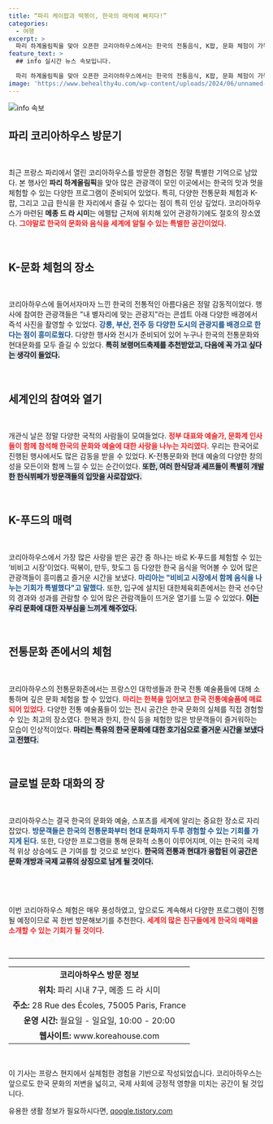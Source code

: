 ```yaml
---
title: “파리 케이팝과 떡볶이, 한국의 매력에 빠지다!”
categories:
  - 여행
excerpt: >
  파리 하계올림픽을 맞아 오픈한 코리아하우스에서는 한국의 전통음식, K팝, 문화 체험이 가득하다. 다양한 프로그램과 흥미로운 체험으로 글로벌 즐거움이 넘치는 이곳에서, 한국의 매력을 직접 느껴보세요!
feature_text: >
  ## info 실시간 뉴스 속보입니다.

  파리 하계올림픽을 맞아 오픈한 코리아하우스에서는 한국의 전통음식, K팝, 문화 체험이 가득하다. 다양한 프로그램과 흥미로운 체험으로 글로벌 즐거움이 넘치는 이곳에서, 한국의 매력을 직접 느껴보세요!
image: 'https://www.behealthy4u.com/wp-content/uploads/2024/06/unnamed-file.png'
---
```


<p><img src="https://www.behealthy4u.com/wp-content/uploads/2024/06/unnamed-file.png" alt="info 속보" /></p>

<h2 data-ke-size="size26">파리 코리아하우스 방문기</h2>

<p data-ke-size="size16">&nbsp;</p>

<p>최근 프랑스 파리에서 열린 코리아하우스를 방문한 경험은 정말 특별한 기억으로 남았다. 본 행사인 <strong>파리 하계올림픽</strong>을 맞아 많은 관광객이 모인 이곳에서는 한국의 맛과 멋을 체험할 수 있는 다양한 프로그램이 준비되어 있었다. 특히, 다양한 전통문화 체험과 K-팝, 그리고 고급 한식을 한 자리에서 즐길 수 있다는 점이 특히 인상 깊었다. 코리아하우스가 마련된 <strong>메종 드 라 시미</strong>는 에펠탑 근처에 위치해 있어 관광하기에도 절호의 장소였다. <b><span style="color: #ee2323;">그야말로 한국의 문화와 음식을 세계에 알릴 수 있는 특별한 공간이었다.</span></b></p>

<p data-ke-size="size16">&nbsp;</p>

<h2 data-ke-size="size26">K-문화 체험의 장소</h2>

<p data-ke-size="size16">&nbsp;</p>

<p>코리아하우스에 들어서자마자 느낀 한국의 전통적인 아름다움은 정말 감동적이었다. 행사에 참여한 관광객들은 "내 별자리에 맞는 관광지"라는 콘셉트 아래 다양한 배경에서 즉석 사진을 촬영할 수 있었다. <b><span style="color: #1a5490;">강릉, 부산, 전주 등 다양한 도시의 관광지를 배경으로 한다는 점이 흥미로웠다.</span></b> 다양한 행사와 전시가 준비되어 있어 누구나 한국의 전통문화와 현대문화를 모두 즐길 수 있었다. <b><span style="background-color: #21538527;">특히 보령머드축제를 추천받았고, 다음에 꼭 가고 싶다는 생각이 들었다.</span></b> </p>

<p data-ke-size="size16">&nbsp;</p>

<h2 data-ke-size="size26">세계인의 참여와 열기</h2>

<p data-ke-size="size16">&nbsp;</p>

<p>개관식 날은 정말 다양한 국적의 사람들이 모여들었다. <b><span style="color: #ee2323;">정부 대표와 예술가, 문화계 인사들이 함께 참석해 한국의 문화와 예술에 대한 사랑을 나누는 자리였다.</span></b> 우리는 한국어로 진행된 행사에서도 많은 감동을 받을 수 있었다. K-전통문화와 현대 예술의 다양한 창의성을 모든이와 함께 느낄 수 있는 순간이었다. <b><span style="background-color: #21538527;">또한, 여러 한식당과 셰프들이 특별히 개발한 한식뷔페가 방문객들의 입맛을 사로잡았다.</span></b></p>

<p data-ke-size="size16">&nbsp;</p>

<h2 data-ke-size="size26">K-푸드의 매력</h2>

<p data-ke-size="size16">&nbsp;</p>

<p>코리아하우스에서 가장 많은 사랑을 받은 공간 중 하나는 바로 K-푸드를 체험할 수 있는 ‘비비고 시장’이었다. 떡볶이, 만두, 핫도그 등 다양한 한국 음식을 먹어볼 수 있어 많은 관광객들이 흥미롭고 즐거운 시간을 보냈다. <b><span style="color: #1a5490;">마리아는 "비비고 시장에서 함께 음식을 나누는 기회가 특별했다"고 말했다.</span></b> 또한, 입구에 설치된 대한체육회존에서는 한국 선수단의 경과와 성과를 관람할 수 있어 많은 관람객들이 뜨거운 열기를 느낄 수 있었다. <b><span style="background-color: #21538527;">이는 우리 문화에 대한 자부심을 느끼게 해주었다.</span></b></p>

<p data-ke-size="size16">&nbsp;</p>

<h2 data-ke-size="size26">전통문화 존에서의 체험</h2>

<p data-ke-size="size16">&nbsp;</p>

<p>코리아하우스의 전통문화존에서는 프랑스인 대학생들과 한국 전통 예술품들에 대해 소통하며 깊은 문화 체험을 할 수 있었다. <b><span style="color: #ee2323;">마리는 한복을 입어보고 한국 전통예술품에 매료되어 있었다.</span></b> 다양한 전통 예술품들이 있는 전시 공간은 한국 문화의 실체를 직접 경험할 수 있는 최고의 장소였다. 한복과 한지, 한식 등을 체험한 많은 방문객들이 즐거워하는 모습이 인상적이었다. <b><span style="background-color: #21538527;">마리는 특유의 한국 문화에 대한 호기심으로 즐거운 시간을 보냈다고 전했다.</span></b></p>

<p data-ke-size="size16">&nbsp;</p>

<h2 data-ke-size="size26">글로벌 문화 대화의 장</h2>

<p data-ke-size="size16">&nbsp;</p>

<p>코리아하우스는 결국 한국의 문화와 예술, 스포츠를 세계에 알리는 중요한 장소로 자리 잡았다. <b><span style="color: #1a5490;">방문객들은 한국의 전통문화부터 현대 문화까지 두루 경험할 수 있는 기회를 가지게 된다.</span></b> 또한, 다양한 프로그램을 통해 문화적 소통이 이루어지며, 이는 한국의 국제적 위상 상승에도 큰 기여를 할 것으로 보인다. <b><span style="background-color: #21538527;">한국의 전통과 현대가 융합된 이 공간은 문화 개방과 국제 교류의 상징으로 남게 될 것이다.</span></b></p>

<p data-ke-size="size16">&nbsp;</p>

<p data-ke-size="size16">&nbsp;</p> 

<p>이번 코리아하우스 체험은 매우 풍성하였고, 앞으로도 계속해서 다양한 프로그램이 진행될 예정이므로 꼭 한번 방문해보기를 추천한다. <b><span style="color: #ee2323;">세계의 많은 친구들에게 한국의 매력을 소개할 수 있는 기회가 될 것이다.</span></b> </p>

<p data-ke-size="size16">&nbsp;</p>

<hr>

<table>
<tr>
<td style="text-align: center; height: 17px;"><b>코리아하우스 방문 정보</b></td>
</tr>
<tr>
<td style="text-align: center; height: 17px;"><b>위치:</b> 파리 시내 7구, 메종 드 라 시미</td>
</tr>
<tr>
<td style="text-align: center; height: 17px;"><b>주소:</b> 28 Rue des Écoles, 75005 Paris, France</td>
</tr>
<tr>
<td style="text-align: center; height: 17px;"><b>운영 시간:</b> 월요일 - 일요일, 10:00 - 20:00</td>
</tr>
<tr>
<td style="text-align: center; height: 17px;"><b>웹사이트:</b> www.koreahouse.com</td>
</tr>
</table>

<p data-ke-size="size16">&nbsp;</p>

<p>이 기사는 프랑스 현지에서 실체험한 경험을 기반으로 작성되었습니다. 코리아하우스는 앞으로도 한국 문화의 저변을 넓히고, 국제 사회에 긍정적 영향을 미치는 공간이 될 것입니다.</p>
유용한 생활 정보가 필요하시다면, <a href="https://qoogle.tistory.com" rel="dofollow">qoogle.tistory.com</a>


